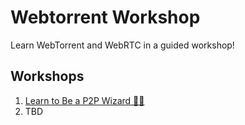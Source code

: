 # Webtorrent Workshop

Learn WebTorrent and WebRTC in a guided workshop!

## Workshops

1. [Learn to Be a P2P Wizard 🧙‍♂️](1-wizard/00.md)
2. TBD

